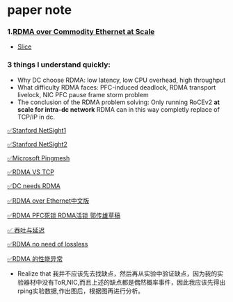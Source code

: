 # paper note

### 1.[RDMA over Commodity Ethernet at Scale](http://delivery.acm.org/10.1145/2940000/2934908/p202-guo.pdf?ip=175.159.126.197&id=2934908&acc=PUBLIC&key=CDD1E79C27AC4E65%2EFC30B8D6EF32B758%2E4D4702B0C3E38B35%2E4D4702B0C3E38B35&__acm__=1526398003_b29114454296136b27e611a692059607)
* [ Slice ](https://conferences.sigcomm.org/events/apnet2017/slides/cx.pdf)
### 3 things I understand quickly:
* Why DC choose RDMA: 
low latency, low CPU overhead, high throughput
* What difficulty RDMA faces:
PFC-induced deadlock, RDMA transport livelock, NIC PFC pause frame storm problem
* The conclusion of the RDMA problem solving:
Only running RoCEv2 **at scale for intra-dc network** RDMA can in this way completly replace of TCP/IP in dc.

[✅Stanford NetSight1](http://www.scs.stanford.edu/~dm/home/papers/handigol:netsight.pdf)

[✅Stanford NetSight2](http://yuba.stanford.edu/~nickm/papers/nikhil-thesis.pdf)

[✅Microsoft Pingmesh](https://www.microsoft.com/en-us/research/publication/pingmesh-large-scale-system-data-center-network-latency-measurement-analysis/)

[✅RDMA VS TCP](https://www.youtube.com/watch?v=u5EWqojkI1A)

[✅DC needs RDMA](https://conferences.sigcomm.org/events/apnet2017/slides/cx.pdf)

[✅RDMA over Ethernet中文版](https://blog.csdn.net/upupday19/article/details/79219897)

[✅RDMA PFC死锁 RDMA活锁 郭传雄草稿](http://blog.sina.com.cn/s/blog_569dd33a0102wzg4.html)

[✅ 吞吐与延迟](http://www.cnblogs.com/binyao/p/5162424.html)

[✅RDMA no need of lossless](http://netseminar.stanford.edu/seminars/03_16_17.pdf)

[✅RDMA 的性能异常](http://www.mosharaf.com/wp-content/uploads/fairdma-kbnets2017.pdf)

* Realize that 我并不应该先去找缺点，然后再从实验中验证缺点，因为我的实验器材中没有ToR,NIC,而且上述的缺点都是偶然概率事件，因此我应该先得出rping实验数据,作出图后，根据图再进行分析。
